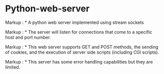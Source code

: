 # Python-web-server
 Markup : * A python web server implemented using stream sockets

 Markup : * The server will listen for connections that come to a specific host and port number.

 Markup : * This web server supports GET and POST methods, the sending of cookies, and the execution of server side scripts (including CGI scripts).

 Markup : * This server has some error handling capabilities but they are limited.
